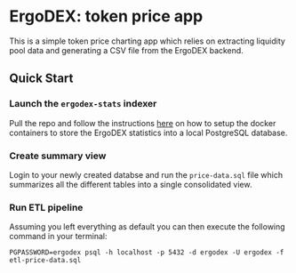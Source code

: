 # ErgoDEX: token price app

This is a simple token price charting app which relies on extracting liquidity pool data and generating a CSV file from the ErgoDEX backend.

## Quick Start

### Launch the `ergodex-stats` indexer

Pull the repo and follow the instructions [here](https://github.com/bazuaal/ergodex-stats) on how to setup the docker containers to store the ErgoDEX statistics into a local PostgreSQL database.


### Create summary view

Login to your newly created databse and run the `price-data.sql` file which summarizes all the different tables into a single consolidated view.

### Run ETL pipeline

Assuming you left everything as default you can then execute the following command in your terminal:

`PGPASSWORD=ergodex psql -h localhost -p 5432 -d ergodex -U ergodex -f etl-price-data.sql`


<br>

